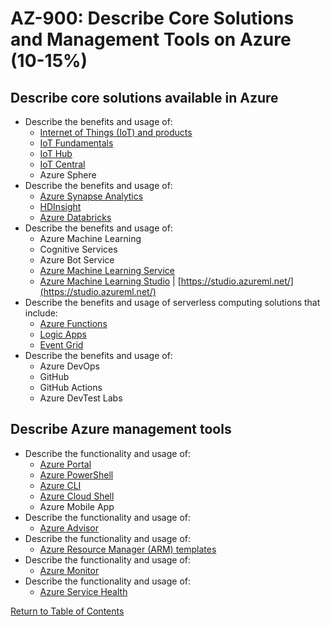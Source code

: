 # AZ-900: Describe Core Solutions and Management Tools on Azure (10-15%)

## Describe core solutions available in Azure
* Describe the benefits and usage of:
    * [Internet of Things (IoT) and products](https://docs.microsoft.com/en-us/azure/iot-fundamentals/iot-services-and-technologies)
    * [IoT Fundamentals](https://docs.microsoft.com/bs-cyrl-ba/azure/iot-fundamentals/index)
    * [IoT Hub](https://docs.microsoft.com/en-ca/azure/iot-hub/about-iot-hub)
    * [IoT Central](https://docs.microsoft.com/en-ca/azure/iot-central/overview-iot-central)
    * Azure Sphere
* Describe the benefits and usage of:
    * [Azure Synapse Analytics](https://docs.microsoft.com/en-ca/azure/sql-data-warehouse/sql-data-warehouse-overview-what-is)
    * [HDInsight](https://docs.microsoft.com/en-ca/azure/hdinsight/)
    * [Azure Databricks](https://docs.microsoft.com/en-us/azure/azure-databricks/what-is-azure-databricks)
* Describe the benefits and usage of:
    * Azure Machine Learning
    * Cognitive Services
    * Azure Bot Service
    * [Azure Machine Learning Service](https://azure.microsoft.com/en-ca/services/machine-learning-service/)
    * [Azure Machine Learning Studio](https://azure.microsoft.com/en-ca/services/machine-learning-studio/) | [https://studio.azureml.net/](https://studio.azureml.net/)
* Describe the benefits and usage of serverless computing solutions that include:
    * [Azure Functions](https://docs.microsoft.com/en-us/azure/azure-functions/functions-overview)
    * [Logic Apps](https://docs.microsoft.com/en-ca/azure/logic-apps/logic-apps-overview)
    * [Event Grid](https://docs.microsoft.com/en-us/azure/event-grid/overview)
* Describe the benefits and usage of:
    * Azure DevOps
    * GitHub
    * GitHub Actions
    * Azure DevTest Labs

## Describe Azure management tools
* Describe the functionality and usage of:
    * [Azure Portal](https://docs.microsoft.com/en-us/azure/azure-portal/azure-portal-overview)
    * [Azure PowerShell](https://docs.microsoft.com/en-us/powershell/azure/overview?view=azps-1.6.0)
    * [Azure CLI](https://docs.microsoft.com/en-us/cli/azure/?view=azure-cli-latest)
    * [Azure Cloud Shell](https://docs.microsoft.com/en-us/azure/cloud-shell/overview)
    * Azure Mobile App
* Describe the functionality and usage of:
    * [Azure Advisor](https://docs.microsoft.com/en-us/azure/advisor/advisor-overview)
* Describe the functionality and usage of:
    * [Azure Resource Manager (ARM) templates](https://docs.microsoft.com/en-us/azure/azure-resource-manager/templates/overview)
* Describe the functionality and usage of:
    * [Azure Monitor](https://docs.microsoft.com/en-us/azure/azure-monitor/overview)
* Describe the functionality and usage of:
    * [Azure Service Health](https://docs.microsoft.com/en-ca/azure/service-health/)

[Return to Table of Contents](README.md)
